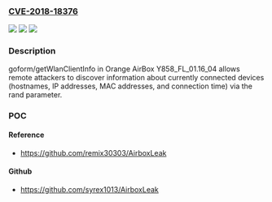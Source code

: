 ### [CVE-2018-18376](https://cve.mitre.org/cgi-bin/cvename.cgi?name=CVE-2018-18376)
![](https://img.shields.io/static/v1?label=Product&message=n%2Fa&color=blue)
![](https://img.shields.io/static/v1?label=Version&message=n%2Fa&color=blue)
![](https://img.shields.io/static/v1?label=Vulnerability&message=n%2Fa&color=brighgreen)

### Description

goform/getWlanClientInfo in Orange AirBox Y858_FL_01.16_04 allows remote attackers to discover information about currently connected devices (hostnames, IP addresses, MAC addresses, and connection time) via the rand parameter.

### POC

#### Reference
- https://github.com/remix30303/AirboxLeak

#### Github
- https://github.com/syrex1013/AirboxLeak

